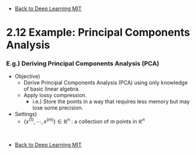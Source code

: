 * [Back to Deep Learning MIT](../../main.md)

# 2.12 Example: Principal Components Analysis

### E.g.) Deriving Principal Components Analysis (PCA) 
- Objective)
  - Derive Principal Components Analysis (PCA) using only knowledge of basic linear algebra.
  - Apply lossy compression.
    - i.e.) Store the points in a way that requires less memory but may lose some precision.
- Settings)
  - $`\lbrace x^{(1)}, \cdots, x^{(m)} \rbrace \in \mathbb{R}^n`$ : a collection of $`m`$ points in $`\mathbb{R}^n`$















<br>

* [Back to Deep Learning MIT](../../main.md)